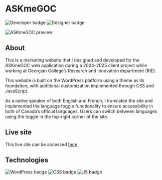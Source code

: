 # ASKmeGOC
<picture>
  <img alt="Developer badge" src="https://img.shields.io/badge/Developer-Mich--L5-7E5291?logo=github&logoColor=white">
</picture>
<picture>
  <img alt="Designer badge" src="https://img.shields.io/badge/Designer-Mich--L5-7EC1E3?logo=github&logoColor=white">
</picture>

![ASKmeGOC preview](https://github.com/user-attachments/assets/40e3bed7-d2bf-49b5-891a-98bf7f121613)

## About
This is a marketing website that I designed and developed for the ASKmeGOC web application during a 2024–2025 client project while working at Georgian College’s Research and Innovation department (RIE).

This website is built on the WordPress platform using a theme as its foundation, with additional customization implemented through CSS and JavaScript.

As a native speaker of both English and French, I translated the site and implemented the language toggle functionality to ensure accessibility in both of Canada’s official languages. Users can switch between languages using the toggle in the top-right corner of the site.

## Live site
This live site can be accessed [here](https://askmegoalsofcare.com/).

## Technologies
<picture>
  <img alt="WordPress badge" src="https://img.shields.io/badge/WordPress-7E5291">
</picture>
<picture>
  <img alt="CSS badge" src="https://img.shields.io/badge/CSS-7EC1E3">
</picture>
<picture>
  <img alt="JS badge" src="https://img.shields.io/badge/JavaScript-2B3062">
</picture>

